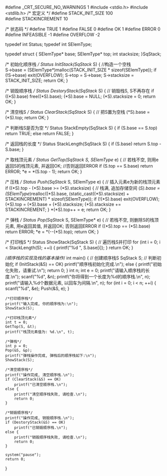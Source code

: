 #define _CRT_SECURE_NO_WARNINGS 1
#include <stdio.h>
#include <stdlib.h>
/* 宏定义 */
#define STACK_INIT_SIZE  100       
#define STACKINCREMENT   10  

/* 状态码 */
#define TRUE        1
#define FALSE       0
#define OK          1
#define ERROR       0
#define INFEASIBLE  -1
#define OVERFLOW    -2

typedef int Status;
typedef int SElemType;

typedef struct
{
    SElemType* base;
    SElemType* top;
    int stacksize;
}SqStack;

/* 初始化顺序栈 */
Status InitStack(SqStack* S)
{   //构造一个空栈  
    S->base = (SElemType*)malloc(STACK_INIT_SIZE * sizeof(SElemType));
    if (!S->base) exit(OVERFLOW);
    S->top = S->base;
    S->stacksize = STACK_INIT_SIZE;
    return OK;
}

/* 销毁顺序栈 */
Status DestoryStack(SqStack* S)
{   // 销毁栈S, S不再存在
    if ((*S).base) free((*S).base);
    (*S).base = NULL;
    (*S).stacksize = 0;
    return OK;
}

/* 清空栈S */
Status ClearStack(SqStack* S)
{
    // 把S置为空栈
    (*S).base = (*S).top;
    return OK;
}

/* 判断栈S是否为空 */
Status StackEmpty(SqStack S)
{
    if (S.base == S.top) return TRUE;
    else return FALSE;
}

/* 返回栈的长度 */
Status StackLength(SqStack S)
{
    if (S.base) return S.top - S.base;
}

/* 取栈顶元素 */
Status GetTop(SqStack S, SElemType* e)
{    // 若栈不空, 则用e返回S的栈顶元素, 并返回OK;
     //否则返回ERROR
    if (S.top == S.base) return ERROR;
    *e = *(S.top - 1);
    return OK;
}

/* 压栈 */
Status Push(SqStack* S, SElemType e)
{
    // 插入元素e为新的栈顶元素
    if ((*S).top - (*S).base >= (*S).stacksize)
    {    // 栈满, 追加存储空间
        (*S).base = (SElemType*)realloc((*S).base, (static_cast<unsigned long long>((*S).stacksize) + STACKINCREMENT) * sizeof(SElemType));
        if (!(*S).base) exit(OVERFLOW);
        (*S).top = (*S).base + (*S).stacksize;
        (*S).stacksize += STACKINCREMENT;
    }
    *(*S).top++ = e;
    return OK;
}

/* 弹栈 */
Status Pop(SqStack* S, SElemType* e)
{   // 若栈不空, 则删除S的栈顶元素, 用e返回其值, 并返回OK; 否则返回ERROR
    if ((*S).top == (*S).base) return ERROR;
    *e = *(--(*S).top);
    return OK;
}

/* 打印栈S */
Status ShowStack(SqStack S)
{   // 遍历栈S并打印
    for (int i = 0; i < StackLength(S); ++i) {
        printf("%d ", S.base[i]);
    }
    return OK;
}

/*顺序栈的实现及栈的基本操作*/
int main()
{   // 创建顺序栈S
    SqStack S;
    // 判断初始化
    if (InitStack(&S) == OK)
        printf("顺序栈初始化完成.\n");
    else {
        printf("初始化失败，请重试.\n");
        return 0;
    }
    int n;
    int e = 0;
    printf("请输入顺序栈的长度.\n");
    scanf("%d", &n);
    printf("你将得到一个长度为%d的顺序栈.\n", n);
    printf("请输入%d个数据元素, 以回车为间隔.\n", n);
    for (int i = 0; i < n; ++i) {
        scanf("%d", &e);
        Push(&S, e);
    }

    /*打印顺序栈*/
    printf("输入完成, 你的顺序栈为:\n");
    ShowStack(S);

    /*打印栈顶元素*/
    int t = 0;
    GetTop(S, &t);
    printf("栈顶元素值为: %d.\n", t);

    /*弹栈*/ 
    int p = 0;
    Pop(&S, &p);
    printf("弹栈操作完成, 弹栈后的顺序栈如下:\n");
    ShowStack(S);

    /*清空顺序栈*/
    printf("操作完成, 清空顺序栈.\n");
    if (ClearStack(&S) == OK)
        printf("已清空顺序栈.\n");
    else {
        printf("清空顺序栈失败, 请检查.\n");
        return 0;
    }

    /*销毁顺序栈*/
    printf("操作完成, 销毁顺序栈.\n");
    if (DestoryStack(&S) == OK)
        printf("已销毁顺序栈.\n");
    else {
        printf("销毁顺序栈失败, 请检查.\n");
        return 0;
    }

    system("pause");
    return 0;
}

